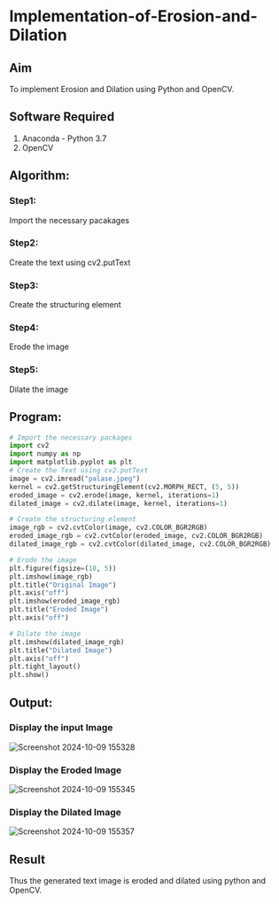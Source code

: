 # Implementation-of-Erosion-and-Dilation
## Aim
To implement Erosion and Dilation using Python and OpenCV.
## Software Required
1. Anaconda - Python 3.7
2. OpenCV
## Algorithm:
### Step1:
Import the necessary pacakages
### Step2:
Create the text using cv2.putText
### Step3:
Create the structuring element
### Step4:
Erode the image
### Step5:
Dilate  the image
 
## Program:

``` Python
# Import the necessary packages
import cv2
import numpy as np
import matplotlib.pyplot as plt                                                                                                                                                                                                                                                                                           
# Create the Text using cv2.putText
image = cv2.imread("palase.jpeg")
kernel = cv2.getStructuringElement(cv2.MORPH_RECT, (5, 5))
eroded_image = cv2.erode(image, kernel, iterations=1)
dilated_image = cv2.dilate(image, kernel, iterations=1)

# Create the structuring element
image_rgb = cv2.cvtColor(image, cv2.COLOR_BGR2RGB)
eroded_image_rgb = cv2.cvtColor(eroded_image, cv2.COLOR_BGR2RGB)
dilated_image_rgb = cv2.cvtColor(dilated_image, cv2.COLOR_BGR2RGB)

# Erode the image
plt.figure(figsize=(10, 5))
plt.imshow(image_rgb)
plt.title("Original Image")
plt.axis("off")
plt.imshow(eroded_image_rgb)
plt.title("Eroded Image")
plt.axis("off")

# Dilate the image
plt.imshow(dilated_image_rgb)
plt.title("Dilated Image")
plt.axis("off")
plt.tight_layout()
plt.show()


```
## Output:

### Display the input Image
![Screenshot 2024-10-09 155328](https://github.com/user-attachments/assets/6cfa29cb-baff-4d40-aede-5affaef90e7e)

### Display the Eroded Image
![Screenshot 2024-10-09 155345](https://github.com/user-attachments/assets/2f4dfe57-25f8-45f1-96eb-b6094b64e1d6)

### Display the Dilated Image
![Screenshot 2024-10-09 155357](https://github.com/user-attachments/assets/76f39d2b-97fb-4e37-8ff2-ad9f2c5aec09)

## Result
Thus the generated text image is eroded and dilated using python and OpenCV.

